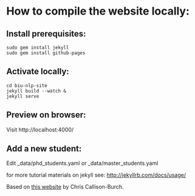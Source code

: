 # How to compile the website locally:

## Install prerequisites:
~~~~
sudo gem install jekyll
sudo gem install github-pages
~~~~

## Activate locally:
~~~~
cd biu-nlp-site
jekyll build --watch &
jekyll serve
~~~~

## Preview on browser:
Visit http://localhost:4000/

## Add a new student:
Edit _data/phd_students.yaml or _data/master_students.yaml

for more tutorial materials on jekyll see: http://jekyllrb.com/docs/usage/

Based on [this website](https://github.com/callison-burch/callison-burch.github.io) by Chris Callison-Burch.
